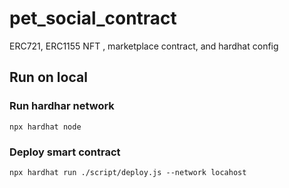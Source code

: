 # pet_social_contract
ERC721, ERC1155  NFT , marketplace contract, and hardhat config
## Run on local
### Run hardhar network
```
npx hardhat node
```
### Deploy smart contract
```
npx hardhat run ./script/deploy.js --network locahost
```
